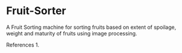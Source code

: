 # Fruit-Sorter
A Fruit Sorting machine for sorting fruits based on extent of spoilage, weight and maturity of fruits using image processing.


References
1. 